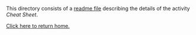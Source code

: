 This directory consists of a [readme file](https://github.com/sfushidahardy/SSEA-Linear-Algebra-Activities/blob/main/MetaSkills/CheatSheet/cheat-sheet-readme.pdf) describing the details of the activity _Cheat Sheet_.

[Click here to return home.](https://github.com/sfushidahardy/SSEA-Linear-Algebra-Activities/blob/main/README.md#meta-skills-general-skills-and-other-activities)
